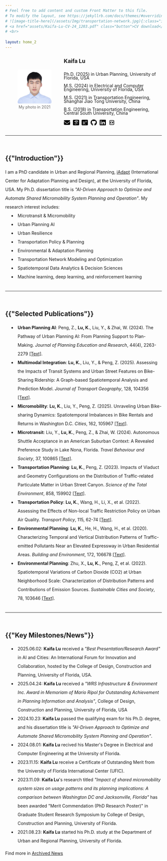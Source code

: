 ```yaml
---
# Feel free to add content and custom Front Matter to this file.
# To modify the layout, see https://jekyllrb.com/docs/themes/#overriding-theme-defaults
# ![image-title-here](/assets/Img/transportation-network.jpg){:class="img-responsive"}
# <a href="assets/Kaifa-Lu-CV-24_1203.pdf" class="button">CV download</a>
# <br>

layout: home_2
---
```


<div style="display: flex; align-items: center;">
  <figure style="text-align: center;">
    <img src="assets/Portrait_Kaifa.jpg" alt="Kaifa" style="width: 170px; margin-right: 12px; border-radius: 4px;">
    <figcaption style="font-size: 0.9em; color: #666;line-height: 1.5;">My photo in 2021</figcaption>
  </figure>
  <div>
    <span style="font-weight: bold;font-size: 1.25em;line-height: 2.5;">Kaifa Lu</span>
    <style>
      p {
        line-height: 0.85;
      }
    </style>
    <p>Ph.D. (2025) in Urban Planning, University of Florida, USA</p>
    <p>M.S. (2024) in Electrical and Computer Engineering, University of Florida, USA</p>
    <p>M.S. (2021) in Transportation Engineering, Shanghai Jiao Tong University, China</p>
    <p>B.S. (2018) in Transportation Engineering, Central South University, China</p>
    <a href="mailto:kaifa.lu@ufl.edu" style="text-decoration: none; color: inherit;">
    <img src="assets/envelope-solid.svg" alt="Email" class="icon" title="Email me" style="width: 20px; height: 20px; vertical-align: middle; margin-right: 5px;">
    </a>
    <a href="https://scholar.google.com/citations?hl=en&user=a8eAKS8AAAAJ" style="text-decoration: none; color: inherit;">
    <img src="assets/google-scholar-square.svg" alt="Google Scholar" class="icon" title="Visit Google Scholar" style="width: 20px; height: 20px; vertical-align: middle; margin-right: 5px;">
    </a>
    <a href="https://www.researchgate.net/profile/Lu-Kaifa" style="text-decoration: none; color: inherit;">
    <img src="assets/researchgate-square.svg" alt="ResearchGate" class="icon" title="Visit ResearchGate" style="width: 20px; height: 20px; vertical-align: middle; margin-right: 5px;">
    </a>
    <a href="https://github.com/kaifalu" style="text-decoration: none; color: inherit;">
    <img src="assets/github-brands-solid.svg" alt="Github" class="icon" title="Visit Github" style="width: 20px; height: 20px; vertical-align: middle; margin-right: 5px;">
    </a>
    <a href="https://www.linkedin.com/in/kaifa-lu-828676225/" style="text-decoration: none; color: inherit;">
    <img src="assets/linkedin-brands-solid.svg" alt="LinkedIn" class="icon" title="Visit linkedIn" style="width: 20px; height: 20px; vertical-align: middle; margin-right: 5px;">
    </a>
    <a href="assets/Kaifa-Lu-CV-24_1203.pdf" style="text-decoration: none; color: inherit;">
    <img src="assets/square-cv-svgrepo-com.svg" alt="Resume" class="resume-link" title="Download CV" style="width: 20px; height: 20px; vertical-align: middle; margin-right: 5px;">
    </a>
  </div>
</div>
<br>

-----------
<br>
<h2>{{"Introduction"}}</h2>
<style>
      p1 {
        line-height: 2;
      }
      li {
        padding-left: 40px;
        line-height: 2;
        text-indent: -20px;
      }
    </style>
<p1>I am a PhD candidate in Urban and Regional Planning, <a href="https://dcp.ufl.edu/iadapt/">iAdapt</a> (International Center for Adaptation Planning and Design), at the University of Florida, USA. My Ph.D. dissertation title is <i>"AI-Driven Approach to Optimize and Automate Shared Micromobility System Planning and Operation"</i>. My research interest includes:</p1>
<br>
<li>Microtransit & Micromobility</li>
<li>Urban Planning AI</li>
<li>Urban Resilience</li>
<li>Transportation Policy & Planning</li>
<li>Environmental & Adaptation Planning</li>
<li>Transportation Network Modeling and Optimization</li>
<li>Spatiotemporal Data Analytics & Decision Sciences</li>
<li>Machine learning, deep learning, and reinforcement learning</li>
<br>

-----------
<br>
<h2>{{"Selected Publications"}}</h2>
<li><b>Urban Planning AI</b>: Peng, Z., <b>Lu, K.</b>, Liu, Y., & Zhai, W. (2024). The Pathway of Urban Planning AI: From Planning Support to Plan-Making. <em>Journal of Planning Education and Research</em>, 44(4), 2263-2279 <a href="https://doi.org/10.1177/0739456X231180568">[Text]</a>.</li>
<li><b>Multimodal Integration</b>: <b>Lu, K.</b>, Liu, Y., & Peng, Z. (2025). Assessing the Impacts of Transit Systems and Urban Street Features on Bike-Sharing Ridership: A Graph-based Spatiotemporal Analysis and Prediction Model. <em>Journal of Transport Geography</em>, 128, 104356 <a href="https://doi.org/10.1016/j.jtrangeo.2025.104356">[Text]</a>.</li>
<li><b>Micromobility</b>: <b>Lu, K.</b>, Liu, Y., Peng, Z. (2025). Unraveling Urban Bike-sharing Dynamics: Spatiotemporal Imbalances in Bike Rentals and Returns in Washington D.C. <em>Cities</em>, 162, 105967 <a href="https://doi.org/10.1016/j.cities.2025.105967">[Text]</a>.</li>
<li><b>Microtransit</b>: Liu, Y., <b>Lu, K.</b>, Peng, Z., & Zhai, W. (2024). Autonomous Shuttle Acceptance in an American Suburban Context: A Revealed Preference Study in Lake Nona, Florida. <em>Travel Behaviour and Society</em>, 37, 100865 <a href="https://doi.org/10.1016/j.tbs.2024.100865">[Text]</a>.</li>
<li><b>Transportation Planning</b>: <b>Lu, K.</b>, Peng, Z. (2023). Impacts of Viaduct and Geometry Configurations on the Distribution of Traffic-related Particulate Matter in Urban Street Canyon. <em>Science of the Total Environment</em>, 858, 159902 <a href="https://doi.org/10.1016/j.scitotenv.2022.159902">[Text]</a>.</li>
<li><b>Transportation Policy</b>: <b>Lu, K.</b>, Wang, H., Li, X., et al. (2022). Assessing the Effects of Non-local Traffic Restriction Policy on Urban Air Quality. <em>Transport Policy</em>, 115, 62-74 <a href="https://doi.org/10.1016/j.tranpol.2021.11.005">[Text]</a>.</li>
<li><b>Environmental Planning</b>: <b>Lu, K.</b>, He, H., Wang, H., et al. (2020). Characterizing Temporal and Vertical Distribution Patterns of Traffic-emitted Pollutants Near an Elevated Expressway in Urban Residential Areas. <em>Building and Environment</em>, 172, 106678 <a href="https://doi.org/10.1016/j.buildenv.2020.106678">[Text]</a>.</li>
<li><b>Environmental Planning</b>: Zhu, X., <b>Lu, K.</b>, Peng, Z, et al. (2022). Spatiotemporal Variations of Carbon Dioxide (CO2) at Urban Neighborhood Scale: Characterization of Distribution Patterns and Contributions of Emission Sources. <em>Sustainable Cities and Society</em>, 78, 103646 <a href="https://doi.org/10.1016/j.scs.2021.103646">[Text]</a>.</li>
<br>

-----------
<br>
<h2>{{"Key Milestones/News"}}</h2>
<li>2025.06.02: <b>Kaifa Lu</b> received a <em>"Best Presentation/Research Award"</em> in AI and Cities: An International Forum for Innovation and Collaboration, hosted by the College of Design, Construction and Planning, University of Florida, USA.</li>
<li>2025.04.24: <b>Kaifa Lu</b> received a <em>"WRS Infrastructure & Environment Inc. Award in Memoriam of Mario Ripol for Outstanding Achievement in Planning Information and Analysis"</em>, College of Design, Construction and Planning, University of Florida, USA</li>
<li>2024.10.23: <b>Kaifa Lu</b> passed the qualifying exam for his Ph.D. degree, and his dissertation title is <em>"AI-Driven Approach to Optimize and Automate Shared Micromobility System Planning and Operation"</em>.</li>
<li>2024.08.01: <b>Kaifa Lu</b> recived his Master's Degree in Electrical and Computer Engineering at the University of Florida.</li>
<li>2023.11.15: <b>Kaifa Lu</b> receive a Certificate of Outstanding Merit from the University of Florida International Center (UFIC).</li>
<li>2023.11.09: <b>Kaifa Lu</b>'s research titled <em>"Impact of shared micromobility system sizes on usage patterns and its planning implications: A comparison between Washington DC and Jacksonville, Florida"</em> has been awarded "Merit Commendation (PhD Research Poster)" in Graduate Student Research Symposium by College of Design, Construction and Planning, University of Florida.</li>
<li>2021.08.23: <b>Kaifa Lu</b> started his Ph.D. study at the Department of Urban and Regional Planning, University of Florida.</li>
<br>
Find more in <a href="https://kaifalu.github.io/kaifalu_page/news/">Archived News</a>
